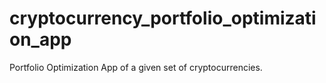 # cryptocurrency_portfolio_optimization_app
Portfolio Optimization App of a given set of cryptocurrencies.
